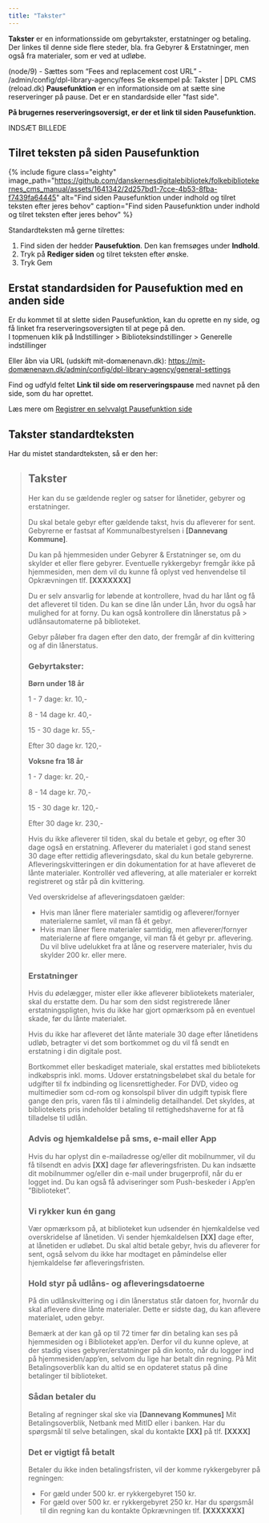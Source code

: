 ```yaml
---
title: "Takster"
---
```

**Takster** er en informationsside om gebyrtakster, erstatninger og betaling.
Der linkes til denne side flere steder, bla. fra Gebyrer & Erstatninger, men også fra materialer, som er ved at udløbe.

(node/9) - Sættes som “Fees and replacement cost URL” - /admin/config/dpl-library-agency/fees
Se eksempel på: Takster | DPL CMS (reload.dk)
**Pausefunktion** er en informationside om at sætte sine reserveringer på pause. Det er en standardside eller "fast side".

**På brugernes reserveringsoversigt, er der et link til siden Pausefunktion.**

INDSÆT BILLEDE

## Tilret teksten på siden Pausefunktion
{% include figure class="eighty" image_path="https://github.com/danskernesdigitalebibliotek/folkebibliotekernes_cms_manual/assets/1641342/2d257bd1-7cce-4b53-8fba-f7439fa64445" alt="Find siden Pausefunktion under indhold og tilret teksten efter jeres behov" caption="Find siden Pausefunktion under indhold og tilret teksten efter jeres behov" %} 

Standardteksten må gerne tilrettes:
1. Find siden der hedder **Pausefuktion**. Den kan fremsøges under **Indhold**.
2. Tryk på **Rediger siden** og tilret teksten efter ønske.
3. Tryk Gem

## Erstat standardsiden for Pausefuktion med en anden side

Er du kommet til at slette siden Pausefunktion, kan du oprette en ny side, og få linket fra reserveringsoversigten til at pege på den.\
I topmenuen klik på Indstillinger > Biblioteksindstillinger > Generelle indstillinger

Eller åbn via URL (udskift mit-domænenavn.dk):
https://mit-domænenavn.dk/admin/config/dpl-library-agency/general-settings

Find og udfyld feltet **Link til side om reserveringspause** med navnet på den side, som du har oprettet.

Læs mere om [Registrer en selvvalgt Pausefunktion side](https://danskernesdigitalebibliotek.github.io/folkebibliotekernes_cms_manual/main/konfiguration/generelle-indstillinger/)

## Takster standardteksten
Har du mistet standardteksten, så er den her:

>
> ## Takster
>
> Her kan du se gældende regler og satser for lånetider, gebyrer og erstatninger.
>
> Du skal betale gebyr efter gældende takst, hvis du afleverer for sent. Gebyrerne er fastsat af Kommunalbestyrelsen i **[Dannevang Kommune]**.
>
> Du kan på hjemmesiden under Gebyrer & Erstatninger se, om du skylder et eller flere gebyrer.
> Eventuelle rykkergebyr fremgår ikke på hjemmesiden, men dem vil du kunne få oplyst ved henvendelse til Opkrævningen tlf. **[XXXXXXX]**
>
> Du er selv ansvarlig for løbende at kontrollere, hvad du har lånt og få det afleveret til tiden. Du kan se dine lån under Lån, hvor du også har mulighed for at forny.  Du kan også kontrollere din lånerstatus på > udlånsautomaterne på biblioteket.
> 
> Gebyr påløber fra dagen efter den dato, der fremgår af din kvittering og af din lånerstatus.
>
> ### Gebyrtakster:
> **Børn under 18 år**
>
> 1 - 7 dage: kr. 10,-
>
> 8 - 14 dage kr. 40,-
>
> 15 - 30 dage kr. 55,-
>
> Efter 30 dage kr. 120,-
>
> **Voksne fra 18 år**
>
> 1 - 7 dage: kr. 20,-
>
> 8 - 14 dage kr. 70,-
> 
> 15 - 30 dage kr. 120,-
>
> Efter 30 dage kr. 230,-
>
>
> Hvis du ikke afleverer til tiden, skal du betale et gebyr, og efter 30 dage også en erstatning. Afleverer du materialet i god stand senest 30 dage efter rettidig afleveringsdato, skal du kun betale gebyrerne. Afleveringskvitteringen er din dokumentation for at have afleveret de lånte materialer. Kontrollér ved aflevering, at alle materialer er korrekt registreret og står på din kvittering.
>
> Ved overskridelse af afleveringsdatoen gælder:
> 
> - Hvis man låner flere materialer samtidig og afleverer/fornyer materialerne samlet, vil man få ét gebyr.
> - Hvis man låner flere materialer samtidig, men afleverer/fornyer materialerne af flere omgange, vil man få ét gebyr pr. aflevering.
> Du vil blive udelukket fra at låne og reservere materialer, hvis du skylder 200 kr. eller mere.
>  
> 
> ### Erstatninger
> Hvis du ødelægger, mister eller ikke afleverer bibliotekets materialer, skal du erstatte dem. Du har som den sidst registrerede låner erstatningspligten, hvis du ikke har gjort opmærksom på en eventuel skade, før du lånte materialet.
> 
> Hvis du ikke har afleveret det lånte materiale 30 dage efter lånetidens udløb, betragter vi det som bortkommet og du vil få sendt en erstatning i din digitale post.
> 
> Bortkommet eller beskadiget materiale, skal erstattes med bibliotekets indkøbspris inkl. moms. Udover erstatningsbeløbet skal du betale for udgifter til fx indbinding og licensrettigheder. For DVD, video og multimedier som cd-rom og konsolspil bliver din udgift typisk flere gange den pris, varen fås til i almindelig detailhandel. Det skyldes, at bibliotekets pris indeholder betaling til rettighedshaverne for at få tilladelse til udlån.
> 
> ### Advis og hjemkaldelse på sms, e-mail eller App
> Hvis du har oplyst din e-mailadresse og/eller dit mobilnummer, vil du få tilsendt en advis **[XX]** dage før afleveringsfristen. Du kan indsætte dit mobilnummer og/eller din e-mail under brugerprofil, når du er logget ind. Du kan også få adviseringer som Push-beskeder i App’en ”Biblioteket”.
>  
> ### Vi rykker kun én gang
> Vær opmærksom på, at biblioteket kun udsender én hjemkaldelse ved overskridelse af lånetiden. Vi sender hjemkaldelsen **[XX]** dage efter, at lånetiden er udløbet. Du skal altid betale gebyr, hvis du afleverer for sent, også selvom du ikke har modtaget en påmindelse eller hjemkaldelse før afleveringsfristen.
>  
> ### Hold styr på udlåns- og afleveringsdatoerne
> På din udlånskvittering og i din lånerstatus står datoen for, hvornår du skal aflevere dine lånte materialer. Dette er sidste dag, du kan aflevere materialet, uden gebyr.
> 
> Bemærk at der kan gå op til 72 timer før din betaling kan ses på hjemmesiden og i Biblioteket app’en. Derfor vil du kunne opleve, at der stadig vises gebyrer/erstatninger på din konto, når du logger ind på hjemmesiden/app’en, selvom du lige har betalt din regning.
> På Mit Betalingsoverblik kan du altid se en opdateret status på dine betalinger til biblioteket.
>  
> ### Sådan betaler du
> Betaling af regninger skal ske via **[Dannevang Kommunes]** Mit Betalingsoverblik, Netbank med MitID eller i banken. Har du spørgsmål til selve betalingen, skal du kontakte **[XX]** på tlf. **[XXXX]**
>
> ### Det er vigtigt få betalt
> Betaler du ikke inden betalingsfristen, vil der komme rykkergebyrer på regningen:
> 
> - For gæld under 500 kr. er rykkergebyret 150 kr.
> - For gæld over 500 kr. er rykkergebyret 250 kr.
> Har du spørgsmål til din regning kan du kontakte Opkrævningen tlf. **[XXXXXXX]**
